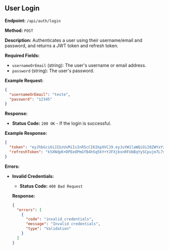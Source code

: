 ## User Login

**Endpoint:** `/api/auth/login`

**Method:** `POST`

**Description:** Authenticates a user using their username/email and password, and returns a JWT token and refresh token.


**Required Fields:**
- `usernameOrEmail` (string): The user's username or email address.
- `password` (string): The user's password.

**Example Request:**
```json
{
  "usernameOrEmail": "teste",
  "password": "12345"
}
```

**Response:**
- **Status Code:** `200 OK` - If the login is successful.

**Example Response:**
```json
{
  "token": "eyJhbGciOiJIUzUxMiIsInR5cCI6IkpXVCJ9.eyJuYW1laWQiOiI0ZWYxYzcxMS0wNmZmLTQxZWEtODg4YS00NTY1NzllNDQ3ZDYiLCJuYmYiOjE3MjEwNzgyODQsImV4cCI6MTcyMTY4MzA4NCwiaWF0IjoxNzIxMDc4Mjg0fQ.3o8BTcmIGL_6u_V1JZKI0n-LI8NGgAGiszEcZeZtRkZWGxVBdnPbyi8kSAm4w7YyIb4s_74G3k0LMUj2dP_JZQ",
  "refreshToken": "k5XNdpK+DPEeOPmGfB4h5q5kY+YJFXjbsnRFUbBqYySCpujm7L7szEu3YDOYRR4RnGWrZa9NNMTaLU0lytJMEQ=="
}
```

**Errors:**

- **Invalid Credentials:**
  - **Status Code:** `400 Bad Request`
  
  **Response:**
  ```json
  {
    "errors": [
      {
        "code": "invalid_credentials",
        "message": "Invalid credentials",
        "type": "Validation"
      }
    ]
  }
  ```